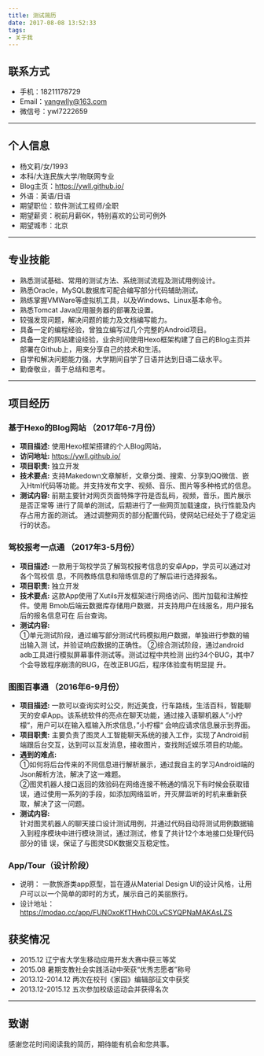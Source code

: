 ```yaml
---
title: 测试简历
date: 2017-08-08 13:52:33
tags:
- 关于我
---
```


## 联系方式  
- 手机：18211178729  
- Email：yangwlly@163.com
- 微信号：ywl7222659  
---
<!--more-->

## 个人信息

 - 杨文莉/女/1993
 - 本科/大连民族大学/物联网专业
 - Blog主页：https://ywll.github.io/
 - 外语：英语/日语  
 - 期望职位：软件测试工程师/全职
 - 期望薪资：税前月薪6K，特别喜欢的公司可例外
 - 期望城市：北京

---
## 专业技能  

- 熟悉测试基础、常用的测试方法、系统测试流程及测试用例设计。
- 熟悉Oracle，MySQL数据库可配合编写部分代码辅助测试。
- 熟练掌握VMWare等虚拟机工具，以及Windows、Linux基本命令。
- 熟悉Tomcat Java应用服务器的部署及设置。
- 较强发现问题，解决问题的能力及文档编写能力。
- 具备一定的编程经验，曾独立编写过几个完整的Android项目。
- 具备一定的网站建设经验，业余时间使用Hexo框架构建了自己的Blog主页并部署在Github上，用来分享自己的技术和生活。
- 自学和解决问题能力强，大学期间自学了日语并达到日语二级水平。
- 勤奋敬业，善于总结和思考。

---
## 项目经历

### 基于Hexo的Blog网站 （2017年6-7月份）

- **项目描述:**  使用Hexo框架搭建的个人Blog网站，
- **访问地址:**  https://ywll.github.io/
- **项目职责:**	独立开发
- **技术要点:** 支持Makedown文章解析，文章分类、搜索、分享到QQ微信、嵌入Html代码等功能。并支持发布文字、视频、音乐、图片等多种格式的信息。  
- **测试内容:**  前期主要针对网页页面特殊字符是否乱码，视频，音乐，图片展示是否正常等
进行了简单的测试，后期进行了一些网页加载速度，执行性能及内存占用方面的测试。
通过调整网页的部分配置代码，使网站已经处于了稳定运行的状态。

###  驾校报考一点通 （2017年3-5月份）
- **项目描述:**  一款用于驾校学员了解驾校报考信息的安卓App，学员可以通过对各个驾校信
息，不同教练信息和陪练信息的了解后进行选择报名。
- **项目职责:**  独立开发
- **技术要点:**   这款App使用了Xutils开发框架进行网络访问、图片加载和注解控件。使用
Bmob后端云数据库存储用户数据，并支持用户在线报名，用户报名后的报名信息可在
后台查询。
- **测试内容:**  
①单元测试阶段，通过编写部分测试代码模拟用户数据，单独进行参数的输出输入测
试，并验证响应数据的正确性。
②综合测试阶段，通过android adb工具进行模拟屏幕事件测试等。测试过程中共检测
出约34个BUG，其中7个会导致程序崩溃的BUG，在改正BUG后，程序体验度有明显提
升。

###  图图百事通 （2016年6-9月份）  
- **项目描述:**  一款可以查询实时公交，附近美食，行车路线，生活百科，智能聊天的安卓App。该系统软件的亮点在聊天功能，通过接入语聊机器人”小柠檬“，用户可以在输入框输入所求信息，”小柠檬“ 会响应请求信息展示到界面。
- **项目职责:**  主要负责了图灵人工智能聊天系统的接入工作，实现了Android前端跟后台交互，达到可以互发消息，接收图片，查找附近娱乐项目的功能。
- **遇到的难点:**   
①如何将后台传来的不同信息进行解析展示，通过我自主的学习Android端的Json解析方法，解决了这一难题。  
②图灵机器人接口返回的效验码在网络连接不畅通的情况下有时候会获取错误，通过使用一系列的手段，如添加网络监听，开灭屏监听的时机来重新获取，解决了这一问题。
- **测试内容:**  
针对图灵机器人的聊天接口设计测试用例，并通过代码自动将测试用例数据输
入到程序模块中进行模块测试，通过测试，修复了共计12个本地接口处理代码部分的错
误，保证了与图灵SDK数据交互稳定性。


### App/Tour（设计阶段）
- 说明：  一款旅游类app原型，旨在遵从Material Design UI的设计风格，让用户可以以一个简单的即时的方式，展示自己的美丽旅行。   
- 设计地址：https://modao.cc/app/FUNOxoKfTHwhC0LvCSYQPNaMAKAsLZS

## 获奖情况

- 2015.12	辽宁省大学生移动应用开发大赛中获三等奖  
- 2015.08	暑期支教社会实践活动中荣获“优秀志愿者”称号  
- 2013.12-2014.12	两次在校刊《家园》编辑部征文中获奖  
- 2013.12-2015.12	五次参加校级运动会并获得名次  

---

## 致谢
感谢您花时间阅读我的简历，期待能有机会和您共事。
